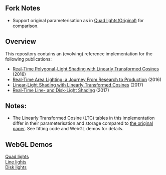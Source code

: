 ## Fork Notes
* Support original parameterisation as in [Quad lights(Original)](https://blog.selfshadow.com/sandbox/ltc.html) for comparison.

## Overview
This repository contains an (evolving) reference implementation for the following publications:
* [Real-Time Polygonal-Light Shading with Linearly Transformed Cosines](https://eheitzresearch.wordpress.com/415-2/) (2016)
* [Real-Time Area Lighting: a Journey From Research to Production](https://blog.selfshadow.com/publications/s2016-advances/) (2016)
* [Linear-Light Shading with Linearly Transformed Cosines](https://blogs.unity3d.com/2017/04/17/linear-light-shading-with-linearly-transformed-cosines/) (2017)
* [Real-Time Line- and Disk-Light Shading](https://blog.selfshadow.com/publications/s2017-shading-course/) (2017)

## Notes:
* The Linearly Transformed Cosine (LTC) tables in this implementation differ in their parameterisation and storage compared to [the original paper](https://eheitzresearch.wordpress.com/415-2/). See fitting code and WebGL demos for details.

## WebGL Demos
[Quad lights](http://blog.selfshadow.com/ltc/webgl/ltc_quad.html)  
[Line lights](http://blog.selfshadow.com/ltc/webgl/ltc_line.html)  
[Disk lights](http://blog.selfshadow.com/ltc/webgl/ltc_disk.html)  
